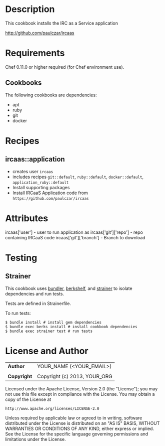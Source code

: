 Description
===========

This cookbook installs the IRC as a Service application

http://github.com/paulczar/ircaas

Requirements
==============

Chef 0.11.0 or higher required (for Chef environment use).

Cookbooks
----------------

The following cookbooks are dependencies:
* apt
* ruby
* git
* docker

Recipes
=======

ircaas::application
---------------------------

* creates user `ircaas`
* includes recipes `git::default`, `ruby::default`, `docker::default`, `application_ruby::default`
* Install supporting packages
* Install IRCaaS Application code from `https://github.com/paulczar/ircaas`

Attributes
==========
ircaas['user']  - user to run application as
ircaas['git']['repo']  - repo containing IRCaaS code
ircaas['git']['branch'] - Branch to download


Testing
=======

Strainer
--------

This cookbook uses [bundler](http://gembundler.com/), [berkshelf](http://berkshelf.com/), and [strainer](https://github.com/customink/strainer) to isolate dependencies and run tests.

Tests are defined in Strainerfile.

To run tests:

    $ bundle install # install gem dependencies
    $ bundle exec berks install # install cookbook dependencies
    $ bundle exec strainer test # run tests

License and Author
==================

|                      |                                                    |
|:---------------------|:---------------------------------------------------|
| **Author**           | YOUR_NAME (<YOUR_EMAIL>)                           |
|                      |                                                    |
| **Copyright**        | Copyright (c) 2013, YOUR_ORG                       |


Licensed under the Apache License, Version 2.0 (the "License");
you may not use this file except in compliance with the License.
You may obtain a copy of the License at

    http://www.apache.org/licenses/LICENSE-2.0

Unless required by applicable law or agreed to in writing, software
distributed under the License is distributed on an "AS IS" BASIS,
WITHOUT WARRANTIES OR CONDITIONS OF ANY KIND, either express or implied.
See the License for the specific language governing permissions and
limitations under the License.